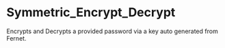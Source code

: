 # Symmetric_Encrypt_Decrypt
Encrypts and Decrypts a provided password via a key auto generated from Fernet. 
